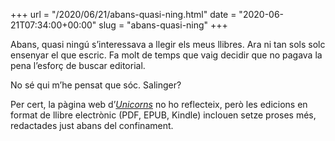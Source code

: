 +++
url = "/2020/06/21/abans-quasi-ning.html"
date = "2020-06-21T07:34:00+00:00"
slug = "abans-quasi-ning"
+++

Abans, quasi ningú s’interessava a llegir els meus llibres. Ara ni tan sols solc ensenyar el que escric. Fa molt de temps que vaig decidir que no pagava la pena l’esforç de buscar editorial.

No sé qui m’he pensat que sóc. Salinger?

Per cert, la pàgina web d’[*Unicorns*](https://carlesbellver.net/contes/unicorns) no ho reflecteix, però les edicions en format de llibre electrònic (PDF, EPUB, Kindle) inclouen setze proses més, redactades just abans del confinament.